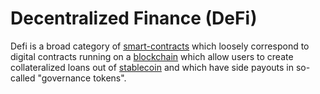 # Decentralized Finance (DeFi)

Defi is a broad category of [smart-contracts](smart-contracts.md) which loosely correspond to digital contracts running on a [blockchain](blockchain.md) which allow users to create collateralized loans out of [stablecoin](stablecoin.md) and which have side payouts in so-called "governance tokens".